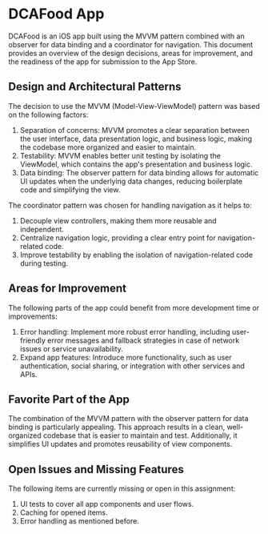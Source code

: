 # DCAFood App

DCAFood is an iOS app built using the MVVM pattern combined with an observer for data binding and a coordinator for navigation. This document provides an overview of the design decisions, areas for improvement, and the readiness of the app for submission to the App Store.

## Design and Architectural Patterns

The decision to use the MVVM (Model-View-ViewModel) pattern was based on the following factors:

1. Separation of concerns: MVVM promotes a clear separation between the user interface, data presentation logic, and business logic, making the codebase more organized and easier to maintain.
2. Testability: MVVM enables better unit testing by isolating the ViewModel, which contains the app's presentation and business logic.
3. Data binding: The observer pattern for data binding allows for automatic UI updates when the underlying data changes, reducing boilerplate code and simplifying the view.

The coordinator pattern was chosen for handling navigation as it helps to:

1. Decouple view controllers, making them more reusable and independent.
2. Centralize navigation logic, providing a clear entry point for navigation-related code.
3. Improve testability by enabling the isolation of navigation-related code during testing.

## Areas for Improvement

The following parts of the app could benefit from more development time or improvements:

1. Error handling: Implement more robust error handling, including user-friendly error messages and fallback strategies in case of network issues or service unavailability.
3. Expand app features: Introduce more functionality, such as user authentication, social sharing, or integration with other services and APIs.

## Favorite Part of the App

The combination of the MVVM pattern with the observer pattern for data binding is particularly appealing. This approach results in a clean, well-organized codebase that is easier to maintain and test. Additionally, it simplifies UI updates and promotes reusability of view components.

## Open Issues and Missing Features

The following items are currently missing or open in this assignment:

1. UI tests to cover all app components and user flows.
2. Caching for opened items.
3. Error handling as mentioned before.
